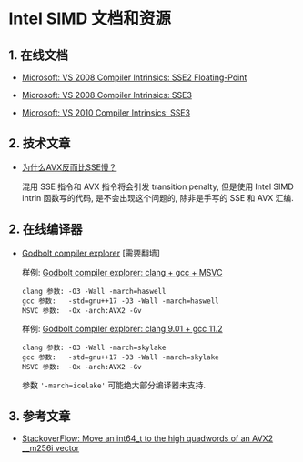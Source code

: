# Intel SIMD 文档和资源

## 1. 在线文档

* [Microsoft: VS 2008 Compiler Intrinsics: SSE2 Floating-Point](https://docs.microsoft.com/en-us/previous-versions/visualstudio/visual-studio-2008/b88y51e4(v=vs.90))

* [Microsoft: VS 2008 Compiler Intrinsics: SSE3](https://docs.microsoft.com/en-us/previous-versions/visualstudio/visual-studio-2008/bb892952(v=vs.90))

* [Microsoft: VS 2010 Compiler Intrinsics: SSE3](https://docs.microsoft.com/en-us/previous-versions/visualstudio/visual-studio-2010/bb892952(v=vs.100))

## 2. 技术文章

* [为什么AVX反而比SSE慢？](https://www.zhihu.com/question/37230675)

    混用 SSE 指令和 AVX 指令将会引发 transition penalty, 但是使用 Intel SIMD intrin 函数写的代码, 是不会出现这个问题的, 除非是手写的 SSE 和 AVX 汇编.

## 2. 在线编译器

* [Godbolt compiler explorer](https://godbolt.org/) [需要翻墙]

    样例: [Godbolt compiler explorer: clang + gcc + MSVC](https://godbolt.org/#g:!((g:!((g:!((h:codeEditor,i:(j:1,lang:c%2B%2B,source:'%23include+%3Cimmintrin.h%3E%0A%23include+%3Cstdint.h%3E%0A%0Atemplate%3Cunsigned+elem%3E%0Astatic+inline%0A__m256i+merge_epi64(__m256i+v,+int64_t+newval)%0A%7B%0A++++static_assert(elem+%3C%3D+3,+%22a+__m256i+only+has+4+qword+elements%22)%3B%0A++++__m256i+splat+%3D+_mm256_set1_epi64x(newval)%3B%0A%0A++++constexpr+unsigned+dword_blendmask+%3D+0b11+%3C%3C+(elem*2)%3B++//+vpblendd+uses+2+bits+per+qword%0A++++return++_mm256_blend_epi32(v,+splat,+dword_blendmask)%3B%0A%7D%0A%0A%0A//+test+functions%0A__m256i+merge3(__m256i+v,+int64_t+newval)+%7B%0A++++return+merge_epi64%3C3%3E(v,+newval)%3B%0A%7D%0A%0A__m256i+merge2(__m256i+v,+int64_t+newval)+%7B%0A++++return+merge_epi64%3C2%3E(v,+newval)%3B%0A%7D%0A%0A__m256i+merge1(__m256i+v,+int64_t+newval)+%7B%0A++++return+merge_epi64%3C1%3E(v,+newval)%3B%0A%7D%0A%0A__m256i+merge0(__m256i+v,+int64_t+newval)+%7B%0A++++return+merge_epi64%3C0%3E(v,+newval)%3B%0A%7D%0A'),l:'5',n:'0',o:'C%2B%2B+source+%231',t:'0')),k:37.06327601492114,l:'4',n:'0',o:'',s:0,t:'0'),(g:!((h:compiler,i:(compiler:clang700,filters:(b:'0',binary:'1',commentOnly:'0',demangle:'0',directives:'0',execute:'1',intel:'0',libraryCode:'1',trim:'1'),fontScale:1.0749542399999998,lang:c%2B%2B,libs:!(),options:'-O3+-Wall+-march%3Dhaswell',source:1),l:'5',n:'0',o:'x86-64+clang+7.0.0+(Editor+%231,+Compiler+%231)+C%2B%2B',t:'0')),k:32.48462940134176,l:'4',m:100,n:'0',o:'',s:0,t:'0'),(g:!((g:!((h:compiler,i:(compiler:gsnapshot,filters:(b:'0',binary:'1',commentOnly:'0',demangle:'0',directives:'0',execute:'1',intel:'0',libraryCode:'1',trim:'1'),fontScale:1.0749542399999998,lang:c%2B%2B,libs:!(),options:'-std%3Dgnu%2B%2B17+-O3+-Wall+-march%3Dhaswell',source:1),l:'5',n:'0',o:'x86-64+gcc+(trunk)+(Editor+%231,+Compiler+%232)+C%2B%2B',t:'0')),header:(),k:30.452094583737093,l:'4',m:50,n:'0',o:'',s:0,t:'0'),(g:!((h:compiler,i:(compiler:vcpp_v19_16_x64,filters:(b:'0',binary:'1',commentOnly:'0',demangle:'0',directives:'0',execute:'1',intel:'0',libraryCode:'1',trim:'1'),fontScale:1.0749542399999998,lang:c%2B%2B,libs:!(),options:'-Ox+-arch:AVX2+-Gv',source:1),l:'5',n:'0',o:'x64+msvc+v19.16+(Editor+%231,+Compiler+%233)+C%2B%2B',t:'0')),header:(),l:'4',m:50,n:'0',o:'',s:0,t:'0')),k:30.452094583737093,l:'3',n:'0',o:'',t:'0')),l:'2',n:'0',o:'',t:'0')),version:4)

    ```shell
    clang 参数: -O3 -Wall -march=haswell
    gcc 参数:   -std=gnu++17 -O3 -Wall -march=haswell
    MSVC 参数:  -Ox -arch:AVX2 -Gv
    ```

    样例: [Godbolt compiler explorer: clang 9.01 + gcc 11.2](https://www.godbolt.org/#z:OYLghAFBqd5QCxAYwPYBMCmBRdBLAF1QCcAaPECAMzwBtMA7AQwFtMQByARg9KtQYEAysib0QXACx8BBAKoBnTAAUAHpwAMvAFYTStJg1DIApACYAQuYukl9ZATwDKjdAGFUtAK4sGIM2akrgAyeAyYAHI%2BAEaYxBKBAA6oCoRODB7evv5JKWkCoeFRLLHxXIF2mA7pQgRMxASZPn4Btpj2jgK19QSFkTFxCbZ1DU3ZrQojvWH9JYPlAJS2qF7EyOwcJhoAguYAzGHI3lgA1CZ7bpP4ggB0COfYW7tmBwxHXqfnbkwKSg13Dye%2B0Ox0wZwueBYLDCBGIYQBe0eOyeBEwLESBlR4LcMJOYSwqkBO0mTEcyDxDFoMyeAH0aSwzABWABseBOUKZzJpYT%2BBBpmESeC4zIgdIZLLZI2AmAIpApBBOADcxF5MAsgQB2Kw7E66k4ksk0n68qD4zCqcGPPYAEROGjOZmZ5mZFIJ2JOwqWDrM2wAagANEAgDks7kMXn8wXCiALECu83sryTE6xM6MiwaAC0XEZJkZ1vMZnVe212z1JzFnLZxEwCi8tAI51LwKoJywNHC6FFNL9/rMdPVOr1eFbEDNFsBNrtDqdjvjE4uJwAHAszlqgS8R3anuXy2LykvJfVpQQD%2BDbfTxVzRJNUpyaakDxApTLi6Xd3r92ZDydaKgAO70ngqiYOgZ7nBeUJhhGApCiKL6nt%2BcrKt4mBymODBul8y6rucABi84nHGGhvjuH4nDWdYNueFYhlyPJxI4B4PngnLPseMpyn%2BgHQiBYFIXapHIi87RKORu5kR%2BAD0UknAAKggcRgiwTAAJ6pngCgnEwKZeMAKZVEwSZggQilKiqYKoK2plgggeDAAgHrfimhBaSp6lgn%2Bkw3JJu5fj%2BCHgVOl73jeBB3qGj7fuxxAnkJZbkf51a1vWiFLjRl7QYxkZwTFJ4HshFnoeO7oruCBElcR8XiZRqUZXRNJhVFS4sWxtUNge8X7K4I6%2BSYGoFkOuqiWCW4YVhiIQcuM7OoR2Gemu76JfSB5snZDlBZBV78qosJMNUzERfBHGyh61XLSwq3ssBoGbbRLBZQ0OXRutCAFeZqHFZhCaTraZX4Sc40JpmOFEYJTa%2BeW7UKlNIWhgxDRCt%2BrUsnlnHXXx71cOdur9YNCXDbQYn9UtH7Gox1BiEoONrvj3VUq27YzF2dK9gOvlJSciQ9AA8lQd1w1y5p7QdyNHWjp1AwuVrYCcewLDTnO8bdzmw1BCN8rB0bcw0fPvShqpfVhTI4RDQ0USl1Fq9tGtIy14sIXKyv8UuRs/ZNiJywrZvPHsPVUL5NYEKsDAW1RjYlpqdM7DJJyosmVBeG8nThrS9JVhSvIaN2V5soqcq4gbaqLYHMoh%2ByNvhtlWtOhcGgPBA%2BcfaqXUDUCOyVhKmeMZIOcZ03hcWbh67m0H5cNRrz2124kgN03Ret9H2yd6y3cNEufddwPgjN8XJOl8HxChxPVdPTXXxLnPhWoYv7fL%2BnXca%2BUm%2Br9vCoLyXo9l0fFf3pP58XHKFfXet8dgcCWLQTgjJeB%2BA4FoUgqBOBuGsNYfUKw1hgn2DwUgBBNDgKWAAaxAHsPYNwSHkIoZQ5k%2BhOCSBgXghBnBeAKBABoHBeClhwFgEgNA6I6BxHIJQXhgp6DxCOIYYAABODQXA%2BB0FRMQFhEBogMOiGEeoqlODYN4WwQQPNKSaLgbwLAKkjDiCMaQfANZqiKlrAw80VQvCoi0bwGE7QGFUmiMQDRHgsAuJwXCFgLilhUAMMABQvo8CYH/DzRIjB/H8EECIMQ7ApAyEEIoFQ6gLG6FkQYIwKAUGWH0HgaILDIBLFQIkFOLCOCZh5nsE4mYADqYhaBNJUmse4NoFAENUgYAhmBmHtCqCnFwmExh%2BFkSEGYxRSh6GSKkFOkyFl5BTn0OZ8w2gdBqFMFZsjKjVC6FMDZAwyjDB6Psi5DRTlzDKEsBQ6D1h6FhJgDYPAIFQPoRYxBHBVBLmZJmZkkgTjiKMCcSRNwNA3C4IDZBlhrBylwIQEgDo9iyJOB4Phoi0XY14LgoxCtSBEJIWQyh5KSHUMgRwOhpBYHwN%2Bcw1h7DCWkC4YgFAqBsUCIoBAYR/D4jAC4OUORDY4hKJURYtRzBiCGO0Vy3RBB9G0EMfAkxEjzFqrwNYxwtjanwIccgJx7zXGCHcRYzx3jZW%2BJNQEyEwS%2BBhIiVEmJcTYHYMScIUQ4g0mesyWoBhuhAj5OMEUmwnjykxgQdU9ItTMxXAgsABgXgw1cA1E0hpTTWm0HaZmTpyBunWl6f0pggzhk7OcBAVwVyZlFDOaspZ6QrmLPyAwW58yDkjKOQwbooxPDND0IclOvbph1ruYOvZ/bsgHJObM%2Bt2NlirGebI15JrPkcGgXShhvz/mAuBScYAyByTCpuGYOFYakX4CIMQXFcosUiLiGios%2BKOGEOIaQilFKaE0u%2BQyphthmUEq0ES6lZhf28EZSy4DSxbGKPSCASQQA%3D)

    ```shell
    clang 参数: -O3 -Wall -march=skylake
    gcc 参数:   -std=gnu++17 -O3 -Wall -march=skylake
    MSVC 参数:  -Ox -arch:AVX2 -Gv
    ```

    参数 `'-march=icelake'` 可能绝大部分编译器未支持.


## 3. 参考文章

* [StackoverFlow: Move an int64_t to the high quadwords of an AVX2 __m256i vector](https://stackoverflow.com/questions/54048226/move-an-int64-t-to-the-high-quadwords-of-an-avx2-m256i-vector)

